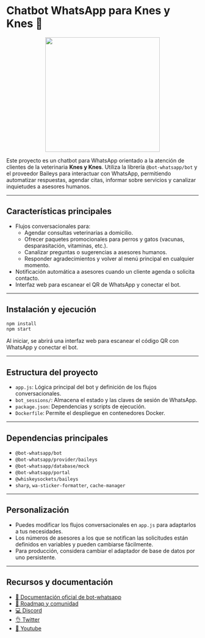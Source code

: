 # Chatbot WhatsApp para Knes y Knes 🏥

<p align="center">
  <img width="300" src="https://i.imgur.com/Oauef6t.png">
</p>

Este proyecto es un chatbot para WhatsApp orientado a la atención de clientes de la veterinaria **Knes y Knes**. Utiliza la librería `@bot-whatsapp/bot` y el proveedor Baileys para interactuar con WhatsApp, permitiendo automatizar respuestas, agendar citas, informar sobre servicios y canalizar inquietudes a asesores humanos.

---

## Características principales
- Flujos conversacionales para:
  - Agendar consultas veterinarias a domicilio.
  - Ofrecer paquetes promocionales para perros y gatos (vacunas, desparasitación, vitaminas, etc.).
  - Canalizar preguntas o sugerencias a asesores humanos.
  - Responder agradecimientos y volver al menú principal en cualquier momento.
- Notificación automática a asesores cuando un cliente agenda o solicita contacto.
- Interfaz web para escanear el QR de WhatsApp y conectar el bot.

---

## Instalación y ejecución

```bash
npm install
npm start
```

Al iniciar, se abrirá una interfaz web para escanear el código QR con WhatsApp y conectar el bot.

---

## Estructura del proyecto
- `app.js`: Lógica principal del bot y definición de los flujos conversacionales.
- `bot_sessions/`: Almacena el estado y las claves de sesión de WhatsApp.
- `package.json`: Dependencias y scripts de ejecución.
- `Dockerfile`: Permite el despliegue en contenedores Docker.

---

## Dependencias principales
- `@bot-whatsapp/bot`
- `@bot-whatsapp/provider/baileys`
- `@bot-whatsapp/database/mock`
- `@bot-whatsapp/portal`
- `@whiskeysockets/baileys`
- `sharp`, `wa-sticker-formatter`, `cache-manager`

---

## Personalización
- Puedes modificar los flujos conversacionales en `app.js` para adaptarlos a tus necesidades.
- Los números de asesores a los que se notifican las solicitudes están definidos en variables y pueden cambiarse fácilmente.
- Para producción, considera cambiar el adaptador de base de datos por uno persistente.

---

## Recursos y documentación
- [📄 Documentación oficial de bot-whatsapp](https://bot-whatsapp.netlify.app/)
- [🚀 Roadmap y comunidad](https://github.com/orgs/codigoencasa/projects/1)
- [💻 Discord](https://link.codigoencasa.com/DISCORD)
- [👌 Twitter](https://twitter.com/leifermendez)
- [🎥 Youtube](https://www.youtube.com/watch?v=5lEMCeWEJ8o&list=PL_WGMLcL4jzWPhdhcUyhbFU6bC0oJd2BR)

